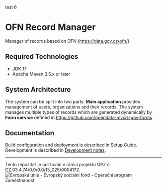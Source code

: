 test 6

# OFN Record Manager

Manager of records based on OFN (https://data.gov.cz/ofn/).

## Required Technologies

- JDK 17
- Apache Maven 3.5.x or later

## System Architecture

The system can be split into two parts. __Main application__ provides management of users, organizations and their records. The system manages multiple types of records which are generated dynamically by __Form service__ defined in https://github.com/opendata-mvcr/sgov-forms .  

## Documentation

Build configuration and deployment is described in [Setup Guide](doc/setup.md).
Development is described in [Development notes](doc/development.md).

-----

Tento repozitář je udržován v rámci projektu OPZ č. CZ.03.4.74/0.0/0.0/15_025/0004172.
![Evropská unie - Evropský sociální fond - Operační program Zaměstnanost](https://data.gov.cz/images/ozp_logo_cz.jpg)
